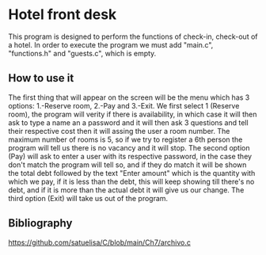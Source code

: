 # Hotel front desk
This program is designed to perform the functions of check-in, check-out of a hotel.
In order to execute the program we must add "main.c", "functions.h" and "guests.c", which is empty.

## How to use it
The first thing that will appear on the screen will be the menu which has 3 options: 1.-Reserve room, 2.-Pay and 3.-Exit.
We first select 1 (Reserve room), the program will verity if there is availability, in which case it will then ask to type a name an a password and it will then ask 3 
questions and tell their respective cost then it will assing the user a room number. The maximum number of rooms is 5, so if we try to register a 6th person the program will tell
us there is no vacancy and it will stop.
The second option (Pay) will ask to enter a user with its respective password, in the case they don't match the program will tell so, and if they do match it will be shown the total debt followed by the text "Enter amount" which is the quantity with which we pay, if it is less than the debt, this will keep showing till there's no debt, and if it is more than the actual debt it will give us our change.
The third option (Exit) will take us out of the program.

## Bibliography
https://github.com/satuelisa/C/blob/main/Ch7/archivo.c
